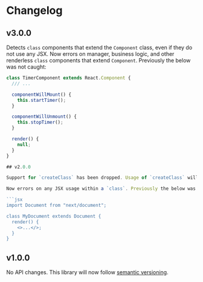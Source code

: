 # Changelog

## v3.0.0

Detects `class` components that extend the `Component` class, even if they do not use any JSX. Now errors on manager, business logic, and other renderless `class` components that extend `Component`. Previously the below was not caught:

```jsx
class TimerComponent extends React.Component {
  /// ...

  componentWillMount() {
    this.startTimer();
  }

  componentWillUnmount() {
    this.stopTimer();
  }

  render() {
    null;
  }
}

## v2.0.0

Support for `createClass` has been dropped. Usage of `createClass` will no longer be detected.

Now errors on any JSX usage within a `class`. Previously the below was not caught:

```jsx
import Document from "next/document";

class MyDocument extends Document {
  render() {
    <>...</>;
  }
}
```

## v1.0.0

No API changes. This library will now follow [semantic versioning](https://docs.npmjs.com/about-semantic-versioning).
